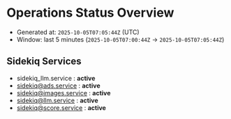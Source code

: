 # Operations Status Overview

- Generated at: `2025-10-05T07:05:44Z` (UTC)
- Window: last 5 minutes (`2025-10-05T07:00:44Z` → `2025-10-05T07:05:44Z`)

## Sidekiq Services
- sidekiq_llm.service : **active**
- sidekiq@ads.service : **active**
- sidekiq@images.service : **active**
- sidekiq@llm.service : **active**
- sidekiq@score.service : **active**

